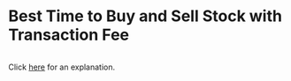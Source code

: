 # Best Time to Buy and Sell Stock with Transaction Fee 

~~~java

~~~

Click [here](Explanation.md) for an explanation.

